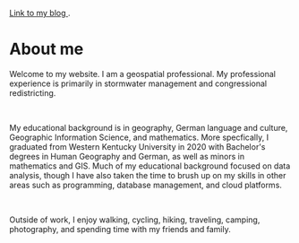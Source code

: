 <!DOCTYPE html>
<html lang="en-US">

  <head>
    <meta charset='utf-8'>
    <meta http-equiv= "X-UA-Compatible" content="IE=edge">
    <meta name="viewport" content="width=device-width,maximum-scale=2">
    
<p><a href="./Blog"> Link to my blog </a>.</p> 

<h1> About me </h1>

<p> Welcome to my website. I am a geospatial professional. My professional experience is primarily in stormwater management and congressional redistricting. </p> <br>

<p> My educational background is in geography, German language and culture, Geographic Information Science, and mathematics. More specfically, I graduated from Western Kentucky University in 2020 with Bachelor's degrees in Human Geography and German, as well as minors in mathematics and GIS. Much of my educational background focused on data analysis, though I have also taken the time to brush up on my skills in other areas such as programming, database management, and cloud platforms. </p> <br>

<p> Outside of work, I enjoy walking, cycling, hiking, traveling, camping, photography, and spending time with my friends and family. </p>
